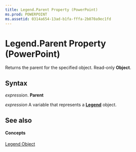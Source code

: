 ```yaml
---
title: Legend.Parent Property (PowerPoint)
ms.prod: POWERPOINT
ms.assetid: 0314a654-13ad-b1fa-fffa-2b070a9ec1fd
---
```



# Legend.Parent Property (PowerPoint)

Returns the parent for the specified object. Read-only  **Object**.


## Syntax

 _expression_. **Parent**

 _expression_ A variable that represents a **[Legend](legend-object-powerpoint.md)** object.


## See also


#### Concepts


[Legend Object](legend-object-powerpoint.md)

